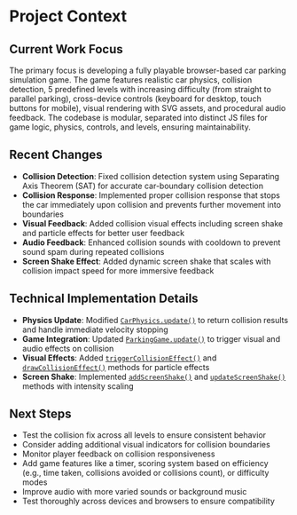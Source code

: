# Project Context

## Current Work Focus
The primary focus is developing a fully playable browser-based car parking simulation game. The game features realistic car physics, collision detection, 5 predefined levels with increasing difficulty (from straight to parallel parking), cross-device controls (keyboard for desktop, touch buttons for mobile), visual rendering with SVG assets, and procedural audio feedback. The codebase is modular, separated into distinct JS files for game logic, physics, controls, and levels, ensuring maintainability.

## Recent Changes
- **Collision Detection**: Fixed collision detection system using Separating Axis Theorem (SAT) for accurate car-boundary collision detection
- **Collision Response**: Implemented proper collision response that stops the car immediately upon collision and prevents further movement into boundaries
- **Visual Feedback**: Added collision visual effects including screen shake and particle effects for better user feedback
- **Audio Feedback**: Enhanced collision sounds with cooldown to prevent sound spam during repeated collisions
- **Screen Shake Effect**: Added dynamic screen shake that scales with collision impact speed for more immersive feedback

## Technical Implementation Details
- **Physics Update**: Modified [`CarPhysics.update()`](js/physics.js:45) to return collision results and handle immediate velocity stopping
- **Game Integration**: Updated [`ParkingGame.update()`](js/game.js:56) to trigger visual and audio effects on collision
- **Visual Effects**: Added [`triggerCollisionEffect()`](js/game.js:199) and [`drawCollisionEffect()`](js/game.js:210) methods for particle effects
- **Screen Shake**: Implemented [`addScreenShake()`](js/game.js:252) and [`updateScreenShake()`](js/game.js:258) methods with intensity scaling

## Next Steps
- Test the collision fix across all levels to ensure consistent behavior
- Consider adding additional visual indicators for collision boundaries
- Monitor player feedback on collision responsiveness
- Add game features like a timer, scoring system based on efficiency (e.g., time taken, collisions avoided or collisions count), or difficulty modes
- Improve audio with more varied sounds or background music
- Test thoroughly across devices and browsers to ensure compatibility
